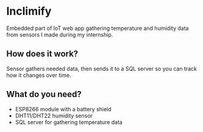 # Inclimify

Embedded part of IoT web app gathering temperature and humidity data from sensors I made during my internship.

## How does it work?

Sensor gathers needed data, then sends it to a SQL server so you can track how it changes over time.

## What do you need?
- ESP8266 module with a battery shield
- DHT11/DHT22 humidity sensor
- SQL server for gathering temperature data
